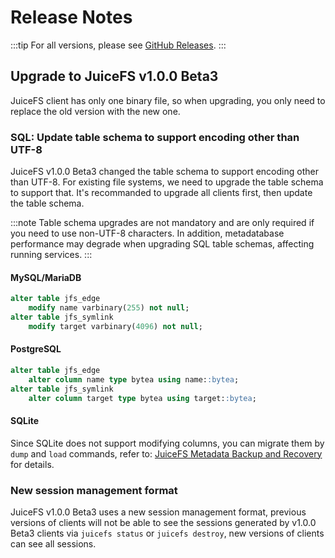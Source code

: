 # Release Notes

:::tip
For all versions, please see [GitHub Releases](https://github.com/juicedata/juicefs/releases).
:::

## Upgrade to JuiceFS v1.0.0 Beta3

JuiceFS client has only one binary file, so when upgrading, you only need to replace the old version with the new one. 

### SQL: Update table schema to support encoding other than UTF-8

JuiceFS v1.0.0 Beta3 changed the table schema to support encoding other than UTF-8. For existing file systems, we need to upgrade the table schema to support that. It's recommanded to upgrade all clients first, then update the table schema.

:::note
Table schema upgrades are not mandatory and are only required if you need to use non-UTF-8 characters. In addition, metadatabase performance may degrade when upgrading SQL table schemas, affecting running services.
:::

#### MySQL/MariaDB

```sql
alter table jfs_edge
    modify name varbinary(255) not null;
alter table jfs_symlink
    modify target varbinary(4096) not null;
```

#### PostgreSQL

```sql
alter table jfs_edge
    alter column name type bytea using name::bytea;
alter table jfs_symlink
    alter column target type bytea using target::bytea;
```

#### SQLite

Since SQLite does not support modifying columns, you can migrate them by `dump` and `load` commands, refer to: [JuiceFS Metadata Backup and Recovery](administration/metadata_dump_load.md) for details.

### New session management format

JuiceFS v1.0.0 Beta3 uses a new session management format, previous versions of clients will not be able to see the sessions generated by v1.0.0 Beta3 clients via `juicefs status` or `juicefs destroy`, new versions of clients can see all sessions.
